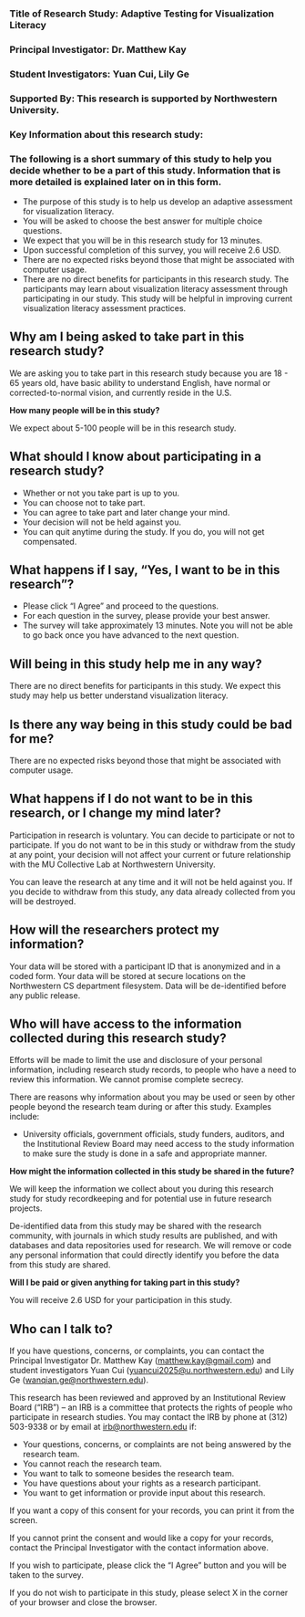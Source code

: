 ### Title of Research Study: Adaptive Testing for Visualization Literacy

### Principal Investigator: Dr. Matthew Kay

### Student Investigators: Yuan Cui, Lily Ge

### Supported By: This research is supported by Northwestern University.

### Key Information about this research study:

### The following is a short summary of this study to help you decide whether to be a part of this study. Information that is more detailed is explained later on in this form.

- The purpose of this study is to help us develop an adaptive assessment for visualization literacy.
- You will be asked to choose the best answer for multiple choice questions.
- We expect that you will be in this research study for 13 minutes.
- Upon successful completion of this survey, you will receive 2.6 USD.
- There are no expected risks beyond those that might be associated with computer usage.
- There are no direct benefits for participants in this research study. The participants may learn about visualization literacy assessment through participating in our study. This study will be helpful in improving current visualization literacy assessment practices.

## **Why am I being asked to take part in this research study?**

We are asking you to take part in this research study because you are 18 - 65 years old, have basic ability to understand English, have normal or corrected-to-normal vision, and currently reside in the U.S.

**How many people will be in this study?**

We expect about 5-100 people will be in this research study.

## **What should I know about participating in a research study?**

- Whether or not you take part is up to you.
- You can choose not to take part.
- You can agree to take part and later change your mind.
- Your decision will not be held against you.
- You can quit anytime during the study. If you do, you will not get compensated.

## **What happens if I say, “Yes, I want to be in this research”?**

- Please click “I Agree” and proceed to the questions.
- For each question in the survey, please provide your best answer.
- The survey will take approximately 13 minutes. Note you will not be able to go back once you have advanced to the next question.

## **Will being in this study help me in any way?**

There are no direct benefits for participants in this study. We expect this study may help us better understand visualization literacy.

## **Is there any way being in this study could be bad for me?**

There are no expected risks beyond those that might be associated with computer usage.

## **What happens if I do not want to be in this research, or I change my mind later?**

Participation in research is voluntary. You can decide to participate or not to participate. If you do not want to be in this study or withdraw from the study at any point, your decision will not affect your current or future relationship with the MU Collective Lab at Northwestern University.

You can leave the research at any time and it will not be held against you. If you decide to withdraw from this study, any data already collected from you will be destroyed.

## **How will the researchers protect my information?**

Your data will be stored with a participant ID that is anonymized and in a coded form. Your data will be stored at secure locations on the Northwestern CS department filesystem. Data will be de-identified before any public release.

## **Who will have access to the information collected during this research study?**

Efforts will be made to limit the use and disclosure of your personal information, including research study records, to people who have a need to review this information. We cannot promise complete secrecy.

There are reasons why information about you may be used or seen by other people beyond the research team during or after this study. Examples include:

- University officials, government officials, study funders, auditors, and the Institutional Review Board may need access to the study information to make sure the study is done in a safe and appropriate manner.

**How might the information collected in this study be shared in the future?**

We will keep the information we collect about you during this research study for study recordkeeping and for potential use in future research projects.

De-identified data from this study may be shared with the research community, with journals in which study results are published, and with databases and data repositories used for research. We will remove or code any personal information that could directly identify you before the data from this study are shared.

**Will I be paid or given anything for taking part in this study?**

You will receive 2.6 USD for your participation in this study.

## **Who can I talk to?**

If you have questions, concerns, or complaints, you can contact the Principal Investigator Dr. Matthew Kay (matthew.kay@gmail.com) and student investigators Yuan Cui (yuancui2025@u.northwestern.edu) and Lily Ge (wanqian.ge@northwestern.edu).

This research has been reviewed and approved by an Institutional Review Board (“IRB”) – an IRB is a committee that protects the rights of people who participate in research studies. You may contact the IRB by phone at (312) 503-9338 or by email at [irb@northwestern.edu](mailto:irboffice@organization.org) if:

- Your questions, concerns, or complaints are not being answered by the research team.
- You cannot reach the research team.
- You want to talk to someone besides the research team.
- You have questions about your rights as a research participant.
- You want to get information or provide input about this research.

If you want a copy of this consent for your records, you can print it from the screen.

If you cannot print the consent and would like a copy for your records, contact the Principal Investigator with the contact information above.

If you wish to participate, please click the “I Agree” button and you will be taken to the survey.

If you do not wish to participate in this study, please select X in the corner of your browser and close the browser.
